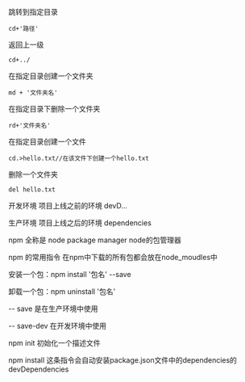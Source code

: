 跳转到指定目录

``cd+'路径'``

返回上一级

``cd+../``

在指定目录创建一个文件夹

``md + '文件夹名'``

在指定目录下删除一个文件夹

``rd+'文件夹名'``

在指定目录创建一个文件

``cd.>hello.txt//在该文件下创建一个hello.txt``

删除一个文件夹

``del hello.txt``

开发环境  项目上线之前的环境  devD...

生产环境 项目上线之后的环境  dependencies

npm 全称是 node package manager node的包管理器

npm 的常用指令   在npm中下载的所有包都会放在node_moudles中

安装一个包：npm install '包名' --save

卸载一个包：npm uninstall '包名' 

-- save  是在生产环境中使用

-- save-dev  在开发环境中使用



npm init 初始化一个描述文件

npm install 这条指令会自动安装package.json文件中的dependencies的devDependencies		